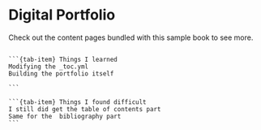 # Digital Portfolio

Check out the content pages bundled with this sample book to see more.

```{tableofcontents}
```

````{tab-set}
```{tab-item} Things I learned
Modifying the _toc.yml
Building the portfolio itself 

```

```{tab-item} Things I found difficult
I still did get the table of contents part
Same for the  bibliography part
```
````